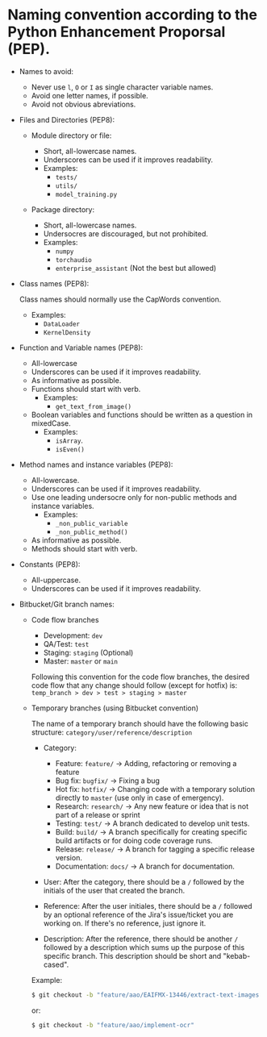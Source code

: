 # Naming convention according to the Python Enhancement Proporsal (PEP).

- Names to avoid:

    - Never use `l`, `O` or `I` as single character variable names.
    - Avoid one letter names, if possible.
    - Avoid not obvious abreviations.

- Files and Directories (PEP8):

    - Module directory or file:
        - Short, all-lowercase names.
        - Underscores can be used if it improves readability.
        - Examples:
            - `tests/`
            - `utils/`
            - `model_training.py`

    - Package directory:
        - Short, all-lowercase names.
        - Undersocres are discouraged, but not prohibited.
        - Examples:
            - `numpy`
            - `torchaudio`
            - `enterprise_assistant` (Not the best but allowed)

- Class names (PEP8):

    Class names should normally use the CapWords convention.

    - Examples:
        - `DataLoader`
        - `KernelDensity`

- Function and Variable names (PEP8):

    - All-lowercase
    - Underscores can be used if it improves readability.
    - As informative as possible.
    - Functions should start with verb.
        - Examples:
            - `get_text_from_image()`
    - Boolean variables and functions should be written as a question in mixedCase.
        - Examples:
            - `isArray`.
            - `isEven()`

- Method names and instance variables (PEP8):

    - All-lowercase.
    - Underscores can be used if it improves readability.
    - Use one leading undersocre only for non-public methods and instance variables.
        - Examples:
            - `_non_public_variable`
            - `_non_public_method()`
    - As informative as possible.
    - Methods should start with verb.

- Constants (PEP8):

    - All-uppercase.
    - Underscores can be used if it improves readability.

- Bitbucket/Git branch names:

    - Code flow branches
        - Development: `dev`
        - QA/Test: `test`
        - Staging: `staging` (Optional)
        - Master: `master` or `main`

        Following this convention for the code flow branches, the desired code flow that any
        change should follow (except for hotfix) is: `temp_branch > dev > test > staging > master`

    - Temporary branches (using Bitbucket convention)

        The name of a temporary branch should have the following basic structure:
        `category/user/reference/description`

        - Category:
            - Feature: `feature/` -> Adding, refactoring or removing a feature
            - Bug fix: `bugfix/` -> Fixing a bug
            - Hot fix: `hotfix/` -> Changing code with a temporary solution directly to
            `master` (use only in case of emergency).
            - Research: `research/` -> Any new feature or idea that is not part of a
            release or sprint
            - Testing: `test/` -> A branch dedicated to develop unit tests.
            - Build: `build/` -> A branch specifically for creating specific build
            artifacts or for doing code coverage runs.
            - Release: `release/` -> A branch for tagging a specific release version.
            - Documentation: `docs/` -> A branch for documentation.

        - User:
            After the category, there should be a `/` followed by the initials of the
            user that created the branch.

        - Reference:
	        After the user initiales, there should be a `/` followed by an optional
	        reference of the Jira's issue/ticket you are working on. If there's
	        no reference, just ignore it.

        - Description:
            After the reference, there should be another `/` followed by a description
            which sums up the purpose of this specific branch. This description should
            be short and "kebab-cased".

        Example:
        ```bash
        $ git checkout -b "feature/aao/EAIFMX-13446/extract-text-images
        ```
        or:
        ```bash
        $ git checkout -b "feature/aao/implement-ocr"
        ```
